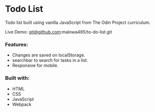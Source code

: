 # Todo List
Todo list built using vanilla JavaScript from The Odin Project curriculum.

Live Demo: git@github.com:malowa465/to-do-list.git

### Features:
* Changes are saved on localStorage.
* searchbar to search for tasks in a list.
* Responsive for mobile.

### Built with: 
 * HTML
 * CSS
 * JavaScript
 * Webpack
 
